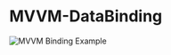 # MVVM-DataBinding

![MVVM Binding Example](/reactive-studio-tech/MVVM-DataBinding/blob/master/device-2019-08-11-164244.png?raw=true)
